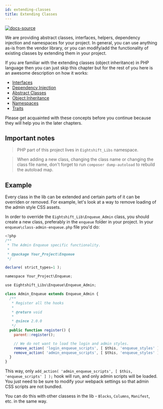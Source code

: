 ```yaml
---
id: extending-classes
title: Extending Classes
---
```


[![docs-source](https://img.shields.io/badge/source-eigthshift--libs-blue?style=for-the-badge&logo=php&labelColor=2a2a2a)](https://github.com/hhftechtips/eightshift-libs/tree/v2.0.0)

We are providing abstract classes, interfaces, helpers, dependency injection and namespaces for your project. In general, you can use anything as-is from the vendor library, or you can modify/add the functionality of existing classes by extending them in your project.

If you are familiar with the extending classes (object inheritance) in PHP language then you can just skip this chapter but for the rest of you here is an awesome description on how it works:

* [Interfaces](https://www.php.net/manual/en/language.oop5.interfaces.php)
* [Dependency Injection](https://en.wikipedia.org/wiki/Dependency_injection)
* [Abstract Classes](https://www.php.net/manual/en/language.oop5.abstract.php)
* [Object Inheritance](https://www.php.net/manual/en/language.oop5.inheritance.php)
* [Namespaces](https://www.php.net/manual/en/language.namespaces.php)
* [Traits](https://www.php.net/manual/en/language.oop5.traits.php)

Please get acquainted with these concepts before you continue because they will help you in the later chapters.

## Important notes

> PHP part of this project lives in `Eightshift_Libs` namespace.

> When adding a new class, changing the class name or changing the class file name, don't forget to run `composer dump-autoload` to rebuild the autoload map.

## Example

Every class in the lib can be extended and certain parts of it can be overriden or removed. For example, let's look at a way to remove loading of the admin style CSS assets.

In order to override the `Eightshift_Lib\Enqueue_Admin` class, you should create a new class, preferably in the `enqueue` folder in your project.
In your `enqueue\class-admin-enqueue.php` file you'd do:

```js
<?php
/**
 * The Admin Enqueue specific functionality.
 *
 * @package Your_Project\Enqueue
 */

declare( strict_types=1 );

namespace Your_Project\Enqueue;

use Eightshift_Libs\Enqueue\Enqueue_Admin;

class Admin_Enqueue extends Enqueue_Admin {
  /**
   * Register all the hooks
   *
   * @return void
   *
   * @since 2.0.0
   */
  public function register() {
    parent::register();

    // We do not want to load the login and admin styles.
    remove_action( 'login_enqueue_scripts', [ $this, 'enqueue_styles' ] );
    remove_action( 'admin_enqueue_scripts', [ $this, 'enqueue_styles' ], 50 );
  }
}
```

This way, only `add_action( 'admin_enqueue_scripts', [ $this, 'enqueue_scripts' ] );` hook will run, and only admin scripts will be loaded. You just need to be sure to modify your webpack settings so that admin CSS scripts are not bundled.

You can do this with other classess in the lib - `Blocks`, `Columns`, `Manifest`, etc. in the same way.
